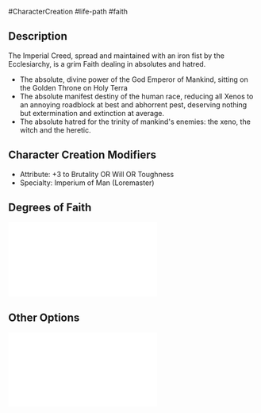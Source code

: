 #CharacterCreation #life-path #faith 
## Description
The Imperial Creed, spread and maintained with an iron fist by the Ecclesiarchy, is a grim Faith dealing in absolutes and hatred.
- The absolute, divine power of the God Emperor of Mankind, sitting on the Golden Throne on Holy Terra
- The absolute manifest destiny of the human race, reducing all Xenos to an annoying roadblock at best and abhorrent pest, deserving nothing but extermination and extinction at average.
- The absolute hatred for the trinity of mankind's enemies: the xeno, the witch and the heretic.

## Character Creation Modifiers
- Attribute: +3 to Brutality OR Will OR Toughness 
- Specialty: Imperium of Man (Loremaster)

## Degrees of Faith
![Degrees of Faith](/LifePath/Faith/Degrees%20of%20Faith.md)

## Other Options
![](</LifePath/Faith/List of Faiths.md>)
